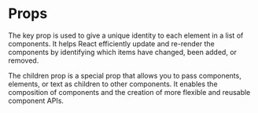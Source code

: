 # Props

The key prop is used to give a unique identity to each element in a list of components.
It helps React efficiently update and re-render the components by identifying which
items have changed, been added, or removed.

The children prop is a special prop that allows you to pass components, elements, or
text as children to other components. It enables the composition of components and
the creation of more flexible and reusable component APIs.
